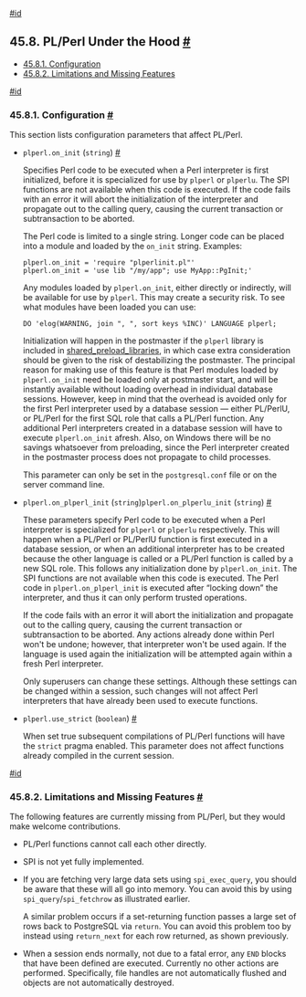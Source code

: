 [#id](#PLPERL-UNDER-THE-HOOD)

## 45.8. PL/Perl Under the Hood [#](#PLPERL-UNDER-THE-HOOD)

  * [45.8.1. Configuration](plperl-under-the-hood#PLPERL-CONFIG)
  * [45.8.2. Limitations and Missing Features](plperl-under-the-hood#PLPERL-MISSING)

[#id](#PLPERL-CONFIG)

### 45.8.1. Configuration [#](#PLPERL-CONFIG)

This section lists configuration parameters that affect PL/Perl.

* `plperl.on_init` (`string`) [#](#GUC-PLPERL-ON-INIT)

  Specifies Perl code to be executed when a Perl interpreter is first initialized, before it is specialized for use by `plperl` or `plperlu`. The SPI functions are not available when this code is executed. If the code fails with an error it will abort the initialization of the interpreter and propagate out to the calling query, causing the current transaction or subtransaction to be aborted.

  The Perl code is limited to a single string. Longer code can be placed into a module and loaded by the `on_init` string. Examples:

  ```
  plperl.on_init = 'require "plperlinit.pl"'
  plperl.on_init = 'use lib "/my/app"; use MyApp::PgInit;'
  ```

  Any modules loaded by `plperl.on_init`, either directly or indirectly, will be available for use by `plperl`. This may create a security risk. To see what modules have been loaded you can use:

  ```
  DO 'elog(WARNING, join ", ", sort keys %INC)' LANGUAGE plperl;
  ```

  Initialization will happen in the postmaster if the `plperl` library is included in [shared\_preload\_libraries](runtime-config-client#GUC-SHARED-PRELOAD-LIBRARIES), in which case extra consideration should be given to the risk of destabilizing the postmaster. The principal reason for making use of this feature is that Perl modules loaded by `plperl.on_init` need be loaded only at postmaster start, and will be instantly available without loading overhead in individual database sessions. However, keep in mind that the overhead is avoided only for the first Perl interpreter used by a database session — either PL/PerlU, or PL/Perl for the first SQL role that calls a PL/Perl function. Any additional Perl interpreters created in a database session will have to execute `plperl.on_init` afresh. Also, on Windows there will be no savings whatsoever from preloading, since the Perl interpreter created in the postmaster process does not propagate to child processes.

  This parameter can only be set in the `postgresql.conf` file or on the server command line.

* `plperl.on_plperl_init` (`string`)`plperl.on_plperlu_init` (`string`) [#](#GUC-PLPERL-ON-PLPERL-INIT)

  These parameters specify Perl code to be executed when a Perl interpreter is specialized for `plperl` or `plperlu` respectively. This will happen when a PL/Perl or PL/PerlU function is first executed in a database session, or when an additional interpreter has to be created because the other language is called or a PL/Perl function is called by a new SQL role. This follows any initialization done by `plperl.on_init`. The SPI functions are not available when this code is executed. The Perl code in `plperl.on_plperl_init` is executed after “locking down” the interpreter, and thus it can only perform trusted operations.

  If the code fails with an error it will abort the initialization and propagate out to the calling query, causing the current transaction or subtransaction to be aborted. Any actions already done within Perl won't be undone; however, that interpreter won't be used again. If the language is used again the initialization will be attempted again within a fresh Perl interpreter.

  Only superusers can change these settings. Although these settings can be changed within a session, such changes will not affect Perl interpreters that have already been used to execute functions.

* `plperl.use_strict` (`boolean`) [#](#GUC-PLPERL-USE-STRICT)

  When set true subsequent compilations of PL/Perl functions will have the `strict` pragma enabled. This parameter does not affect functions already compiled in the current session.

[#id](#PLPERL-MISSING)

### 45.8.2. Limitations and Missing Features [#](#PLPERL-MISSING)

The following features are currently missing from PL/Perl, but they would make welcome contributions.

* PL/Perl functions cannot call each other directly.

* SPI is not yet fully implemented.

* If you are fetching very large data sets using `spi_exec_query`, you should be aware that these will all go into memory. You can avoid this by using `spi_query`/`spi_fetchrow` as illustrated earlier.

  A similar problem occurs if a set-returning function passes a large set of rows back to PostgreSQL via `return`. You can avoid this problem too by instead using `return_next` for each row returned, as shown previously.

* When a session ends normally, not due to a fatal error, any `END` blocks that have been defined are executed. Currently no other actions are performed. Specifically, file handles are not automatically flushed and objects are not automatically destroyed.
